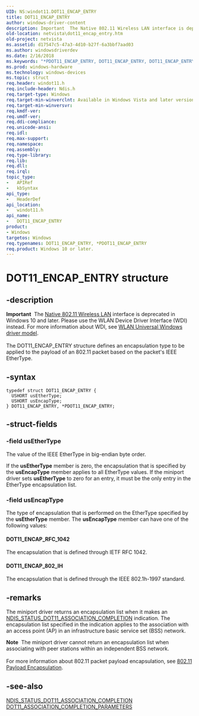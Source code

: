 ```yaml
---
UID: NS:windot11.DOT11_ENCAP_ENTRY
title: DOT11_ENCAP_ENTRY
author: windows-driver-content
description: Important  The Native 802.11 Wireless LAN interface is deprecated in Windows 10 and later.
old-location: netvista\dot11_encap_entry.htm
old-project: netvista
ms.assetid: d17547c5-47a3-4d10-b27f-6a3bbf7aad03
ms.author: windowsdriverdev
ms.date: 2/16/2018
ms.keywords: "*PDOT11_ENCAP_ENTRY, DOT11_ENCAP_ENTRY, DOT11_ENCAP_ENTRY structure [Network Drivers Starting with Windows Vista], Native_802.11_data_types_3304c37a-c08f-488e-a75d-d31d59a4a491.xml, PDOT11_ENCAP_ENTRY, PDOT11_ENCAP_ENTRY structure pointer [Network Drivers Starting with Windows Vista], netvista.dot11_encap_entry, windot11/DOT11_ENCAP_ENTRY, windot11/PDOT11_ENCAP_ENTRY"
ms.prod: windows-hardware
ms.technology: windows-devices
ms.topic: struct
req.header: windot11.h
req.include-header: Ndis.h
req.target-type: Windows
req.target-min-winverclnt: Available in Windows Vista and later versions of the Windows operating   systems.
req.target-min-winversvr: 
req.kmdf-ver: 
req.umdf-ver: 
req.ddi-compliance: 
req.unicode-ansi: 
req.idl: 
req.max-support: 
req.namespace: 
req.assembly: 
req.type-library: 
req.lib: 
req.dll: 
req.irql: 
topic_type:
-	APIRef
-	kbSyntax
api_type:
-	HeaderDef
api_location:
-	windot11.h
api_name:
-	DOT11_ENCAP_ENTRY
product:
- Windows
targetos: Windows
req.typenames: DOT11_ENCAP_ENTRY, *PDOT11_ENCAP_ENTRY
req.product: Windows 10 or later.
---
```


# DOT11_ENCAP_ENTRY structure


## -description


<div class="alert"><b>Important</b>  The <a href="https://msdn.microsoft.com/library/windows/hardware/ff560689">Native 802.11 Wireless LAN</a> interface is deprecated in Windows 10 and later. Please use the WLAN Device Driver Interface (WDI) instead. For more information about WDI, see <a href="https://msdn.microsoft.com/6EF92E34-7BC9-465E-B05D-2BCB29165A18">WLAN Universal Windows driver model</a>.</div><div> </div>The DOT11_ENCAP_ENTRY structure defines an encapsulation type to be applied to the payload of an
  802.11 packet based on the packet's IEEE EtherType.


## -syntax


````
typedef struct DOT11_ENCAP_ENTRY {
  USHORT usEtherType;
  USHORT usEncapType;
} DOT11_ENCAP_ENTRY, *PDOT11_ENCAP_ENTRY;
````


## -struct-fields




### -field usEtherType

The value of the IEEE EtherType in big-endian byte order. 
     

If the 
     <b>usEtherType</b> member is zero, the encapsulation that is specified by the 
     <b>usEncapType</b> member applies to all EtherType values. If the miniport driver sets 
     <b>usEtherType</b> to zero for an entry, it must be the only entry in the EtherType encapsulation
     list.


### -field usEncapType

The type of encapsulation that is performed on the EtherType specified by the 
     <b>usEtherType</b> member. The 
     <b>usEncapType</b> member can have one of the following values: 
     





#### DOT11_ENCAP_RFC_1042

The encapsulation that is defined through IETF RFC 1042.



#### DOT11_ENCAP_802_IH

The encapsulation that is defined through the IEEE 802.1h-1997 standard.


## -remarks



The miniport driver returns an encapsulation list when it makes an 
    <a href="https://docs.microsoft.com/en-us/windows-hardware/drivers/network/ndis-status-dot11-association-completion">
    NDIS_STATUS_DOT11_ASSOCIATION_COMPLETION</a> indication. The encapsulation list specified in the
    indication applies to the association with an access point (AP) in an infrastructure basic service set
    (BSS) network.

<div class="alert"><b>Note</b>  The miniport driver cannot return an encapsulation list when associating with peer
    stations within an independent BSS network.</div>
<div> </div>
For more information about 802.11 packet payload encapsulation, see 
    <a href="https://technet.microsoft.com/en-us/library/cc757419">802.11 Payload Encapsulation</a>.




## -see-also

<a href="https://docs.microsoft.com/en-us/windows-hardware/drivers/network/ndis-status-dot11-association-completion">
   NDIS_STATUS_DOT11_ASSOCIATION_COMPLETION</a>



<a href="..\windot11\ns-windot11-dot11_association_completion_parameters.md">
   DOT11_ASSOCIATION_COMPLETION_PARAMETERS</a>



 

 


